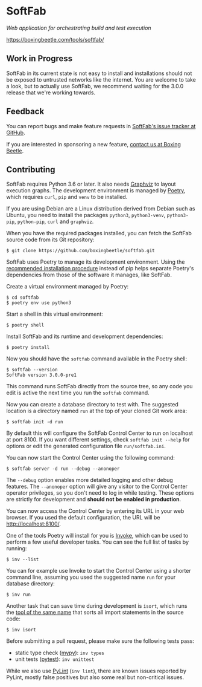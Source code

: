 SoftFab
=======

*Web application for orchestrating build and test execution*

<https://boxingbeetle.com/tools/softfab/>

Work in Progress
----------------

SoftFab in its current state is not easy to install and installations should not be exposed to untrusted networks like the internet. You are welcome to take a look, but to actually use SoftFab, we recommend waiting for the 3.0.0 release that we're working towards.

Feedback
--------

You can report bugs and make feature requests in [SoftFab's issue tracker at GitHub](https://github.com/boxingbeetle/softfab/issues).

If you are interested in sponsoring a new feature, [contact us at Boxing Beetle](https://boxingbeetle.com/contact/).

Contributing
------------

SoftFab requires Python 3.6 or later. It also needs [Graphviz](http://graphviz.org/) to layout execution graphs. The development environment is managed by [Poetry](https://poetry.eustace.io/), which requires `curl`, `pip` and `venv` to be installed.

If you are using Debian are a Linux distribution derived from Debian such as Ubuntu, you need to install the packages `python3`, `python3-venv`, `python3-pip`, `python-pip`, `curl` and `graphviz`.

When you have the required packages installed, you can fetch the SoftFab source code from its Git repository:

    $ git clone https://github.com/boxingbeetle/softfab.git

SoftFab uses Poetry to manage its development environment. Using the [recommended installation procedure](https://github.com/sdispater/poetry#installation) instead of pip helps separate Poetry's dependencies from those of the software it manages, like SoftFab.

Create a virtual environment managed by Poetry:

    $ cd softfab
    $ poetry env use python3

Start a shell in this virtual environment:

    $ poetry shell

Install SoftFab and its runtime and development dependencies:

    $ poetry install

Now you should have the `softfab` command available in the Poetry shell:

    $ softfab --version
    SoftFab version 3.0.0-pre1

This command runs SoftFab directly from the source tree, so any code you edit is active the next time you run the `softfab` command.

Now you can create a database directory to test with. The suggested location is a directory named `run` at the top of your cloned Git work area:

    $ softfab init -d run

By default this will configure the SoftFab Control Center to run on localhost at port 8100. If you want different settings, check `softfab init --help` for options or edit the generated configuration file `run/softfab.ini`.

You can now start the Control Center using the following command:

    $ softfab server -d run --debug --anonoper

The `--debug` option enables more detailed logging and other debug features. The `--anonoper` option will give any visitor to the Control Center operator privileges, so you don't need to log in while testing. These options are strictly for development and **should not be enabled in production**.

You can now access the Control Center by entering its URL in your web browser. If you used the default configuration, the URL will be [http://localhost:8100/](http://localhost:8100/).

One of the tools Poetry will install for you is [Invoke](https://www.pyinvoke.org/), which can be used to perform a few useful developer tasks. You can see the full list of tasks by running:

    $ inv --list

You can for example use Invoke to start the Control Center using a shorter command line, assuming you used the suggested name `run` for your database directory:

    $ inv run

Another task that can save time during development is `isort`, which runs the [tool of the same name](https://timothycrosley.github.io/isort/) that sorts all import statements in the source code:

    $ inv isort

Before submitting a pull request, please make sure the following tests pass:

- static type check ([mypy](http://www.mypy-lang.org/)): `inv types`
- unit tests ([pytest](https://docs.pytest.org)): `inv unittest`

While we also use [PyLint](http://pylint.pycqa.org/) (`inv lint`), there are known issues reported by PyLint, mostly false positives but also some real but non-critical issues.
